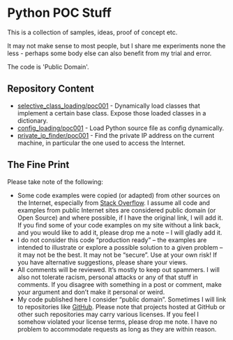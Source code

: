 # Python POC Stuff

This is a collection of samples, ideas, proof of concept etc.

It may not make sense to most people, but I share me experiments none the less - perhaps some body else can also benefit from my trial and error.

The code is 'Public Domain'.

## Repository Content

* [selective_class_loading/poc001](https://github.com/nicc777/python_poc_stuff/tree/master/code/selective_class_loading/poc001) - Dynamically load classes that implement a certain base class. Expose those loaded classes in a dictionary.
* [config_loading/poc001](https://github.com/nicc777/python_poc_stuff/tree/master/code/config_loading/poc001) - Load Python source file as config dynamically. 
* [private_ip_finder/poc001](https://github.com/nicc777/python_poc_stuff/tree/master/code/private_ip_finder/poc001) - Find the private IP address on the current machine, in particular the one used to access the Internet.

## The Fine Print

Please take note of the following:

* Some code examples were copied (or adapted) from other sources on the Internet, especially from [Stack Overflow](http://stackoverflow.com/). I assume all code and examples from public Internet sites are considered public domain (or Open Source) and where possible, if I have the original link, I will add it. If you find some of your code examples on my site without a link back, and you would like to add it, please drop me a note – I will gladly add it.
* I do not consider this code “production ready” – the examples are intended to illustrate or explore a possible solution to a given problem – it may not be the best. It may not be “secure”. Use at your own risk! If you have alternative suggestions, please share your views.
* All comments will be reviewed. It’s mostly to keep out spammers. I will also not tolerate racism, personal attacks or any of that stuff in comments. If you disagree with something in a post or comment, make your argument and don’t make it personal or weird.
* My code published here I consider “public domain”. Sometimes I will link to repositories like [GitHub](https://github.com/). Please note that projects hosted at GitHub or other such repositories may carry various licenses. If you feel I somehow violated your license terms, please drop me note. I have no problem to accommodate requests as long as they are within reason.
